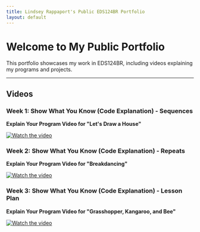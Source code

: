 ```yaml
---
title: Lindsey Rappaport's Public EDS124BR Portfolio
layout: default
---
```


# Welcome to My Public Portfolio

This portfolio showcases my work in EDS124BR, including videos explaining my programs and projects. 

---

## Videos  

### Week 1: Show What You Know (Code Explanation) - Sequences
**Explain Your Program Video for "Let's Draw a House"**
  
[![Watch the video](https://img.youtube.com/vi/XyqCvVsHpzc/0.jpg)](https://www.youtube.com/watch?v=XyqCvVsHpzc)


### Week 2: Show What You Know (Code Explanation) - Repeats
**Explain Your Program Video for "Breakdancing"**
  
[![Watch the video](https://img.youtube.com/vi/Q1taTavi4Dw/0.jpg)](https://www.youtube.com/watch?v=Q1taTavi4Dw)  


### Week 3: Show What You Know (Code Explanation) - Lesson Plan
**Explain Your Program Video for "Grasshopper, Kangaroo, and Bee"**
  
[![Watch the video](https://img.youtube.com/vi/FYUUBGSjF2k/maxresdefault.jpg)](https://www.youtube.com/watch?v=FYUUBGSjF2k)  


